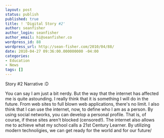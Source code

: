 ```yaml
---
layout: post
status: publish
published: true
title: ! 'Digital Story #2'
author: seanfisher
author_login: seanfisher
author_email: hi@seanfisher.co
wordpress_id: 88
wordpress_url: http://sean-fisher.com/2010/04/88/
date: 2010-04-27 09:36:00.000000000 -04:00
categories:
- Education
- News
tags: []
---
```

Story #2 Narrative
:D

You can say I am just a bit nerdy. But the way that the internet has affected me is quite astounding. I really think that it is something I will do in the future. From web sites to full blown web applications, there's no limit. I also think that I can use the internet, now, to define who I am as a person. By using social networks, you can develop a personal profile. That is, of course, if these sites aren't blocked (censored!). The internet also allows me to achieve what my school calls a 21st Century Learner. By utilizing modern technoligies, we can get ready for the world and for our future/
